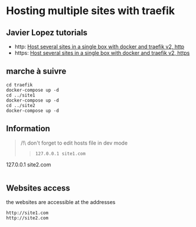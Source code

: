 # Hosting multiple sites with traefik

## Javier Lopez tutorials
* http: [Host several sites in a single box with docker and traefik v2, http](http://javier.io/blog/en/2020/12/01/host-several-sites-in-a-single-box-with-docker-and-traefik-http.html)
* https: [Host several sites in a single box with docker and traefik v2, https](http://javier.io/blog/en/2020/12/01/host-several-sites-in-a-single-box-with-docker-and-traefik-https.html)

## marche à suivre
```
cd traefik
docker-compose up -d
cd ../site1
docker-compose up -d
cd ../site2
docker-compose up -d
```



## Information

> /!\ don't forget to edit hosts file in dev mode
>>```
>>127.0.0.1 site1.com
127.0.0.1 site2.com
>>```

## Websites access

the websites are accessible at the addresses
```
http://site1.com
http://site2.com
```